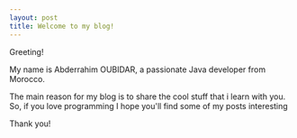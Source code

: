 ```yaml
---
layout: post
title: Welcome to my blog!
---
```


Greeting!

My name is Abderrahim OUBIDAR, a passionate Java developer from Morocco. 

The main reason for my blog is to share the cool stuff that i learn with you. So, if you love programming I hope you'll find some of my posts interesting

Thank you!
